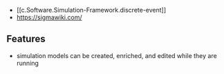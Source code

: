 
- [[c.Software.Simulation-Framework.discrete-event]]
- https://sigmawiki.com/

## Features

- simulation models can be created, enriched, and edited while they are running